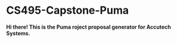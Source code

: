 # CS495-Capstone-Puma

**Hi there! This is the Puma roject proposal generator for Accutech Systems.**
